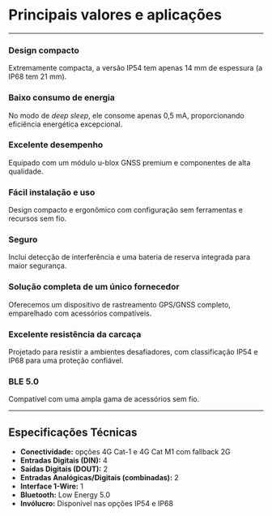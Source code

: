 # Principais valores e aplicações

---

### Design compacto
Extremamente compacta, a versão IP54 tem apenas 14 mm de espessura (a IP68 tem 21 mm).

### Baixo consumo de energia
No modo de *deep sleep*, ele consome apenas 0,5 mA, proporcionando eficiência energética excepcional.

### Excelente desempenho
Equipado com um módulo u-blox GNSS premium e componentes de alta qualidade.

### Fácil instalação e uso
Design compacto e ergonômico com configuração sem ferramentas e recursos sem fio.

### Seguro
Inclui detecção de interferência e uma bateria de reserva integrada para maior segurança.

### Solução completa de um único fornecedor
Oferecemos um dispositivo de rastreamento GPS/GNSS completo, emparelhado com acessórios compatíveis.

### Excelente resistência da carcaça
Projetado para resistir a ambientes desafiadores, com classificação IP54 e IP68 para uma proteção confiável.

### BLE 5.0
Compatível com uma ampla gama de acessórios sem fio.

---

## Especificações Técnicas

* **Conectividade:** opções 4G Cat-1 e 4G Cat M1 com fallback 2G
* **Entradas Digitais (DIN):** 4
* **Saídas Digitais (DOUT):** 2
* **Entradas Analógicas/Digitais (combinadas):** 2
* **Interface 1-Wire:** 1
* **Bluetooth:** Low Energy 5.0
* **Invólucro:** Disponível nas opções IP54 e IP68
